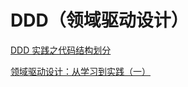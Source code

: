 # DDD（领域驱动设计）

[DDD 实践之代码结构划分](DDD%20实践之代码结构划分/DDD%20实践之代码结构划分.md "DDD 实践之代码结构划分")

[领域驱动设计：从学习到实践（一）](领域驱动设计：从学习到实践（一）/领域驱动设计：从学习到实践（一）.md "领域驱动设计：从学习到实践（一）")

